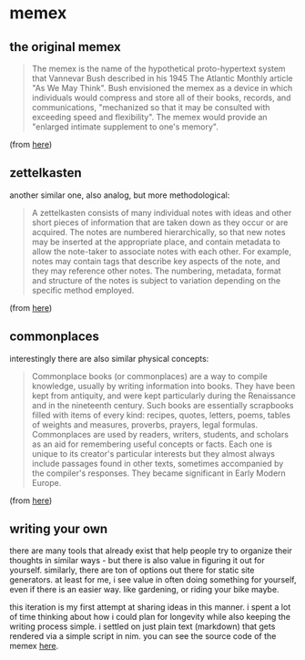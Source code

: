 # memex

## the original memex
>  The memex is the name of the hypothetical proto-hypertext system that
   Vannevar Bush described in his 1945 The Atlantic Monthly article "As We May
   Think". Bush envisioned the memex as a device in which individuals would
   compress and store all of their books, records, and communications,
   "mechanized so that it may be consulted with exceeding speed and
   flexibility". The memex would provide an "enlarged intimate supplement to
   one's memory".

(from [here](https://en.wikipedia.org/wiki/Memex))

## zettelkasten

another similar one, also analog, but more methodological:

> A zettelkasten consists of many individual notes with ideas and other short
  pieces of information that are taken down as they occur or are acquired. The
  notes are numbered hierarchically, so that new notes may be inserted at the
  appropriate place, and contain metadata to allow the note-taker to associate
  notes with each other. For example, notes may contain tags that describe key
  aspects of the note, and they may reference other notes. The numbering,
  metadata, format and structure of the notes is subject to variation depending
  on the specific method employed.

(from [here](https://en.wikipedia.org/wiki/Zettelkasten))


## commonplaces

interestingly there are also similar physical concepts:

> Commonplace books (or commonplaces) are a way to compile knowledge, usually
  by writing information into books. They have been kept from antiquity, and
  were kept particularly during the Renaissance and in the nineteenth century.
  Such books are essentially scrapbooks filled with items of every kind:
  recipes, quotes, letters, poems, tables of weights and measures, proverbs,
  prayers, legal formulas. Commonplaces are used by readers, writers, students,
  and scholars as an aid for remembering useful concepts or facts. Each one is
  unique to its creator's particular interests but they almost always include
  passages found in other texts, sometimes accompanied by the compiler's
  responses. They became significant in Early Modern Europe.

(from [here](https://en.wikipedia.org/wiki/Commonplace_book))

## writing your own

there are many tools that already exist that help people try to organize their
thoughts in similar ways - but there is also value in figuring it out for
yourself.  similarly, there are ton of options out there for static site
generators. at least for me, i see value in often doing something for yourself,
even if there is an easier way. like gardening, or riding your bike maybe.

this iteration is my first attempt at sharing ideas in this manner. i spent a lot of time
thinking about how i could plan for longevity while also keeping the writing process simple.
i settled on just plain text (markdown) that gets rendered via a simple script in nim.
you can see the source code of the memex [here](https://git.sr.ht/~metasyn/memex).
